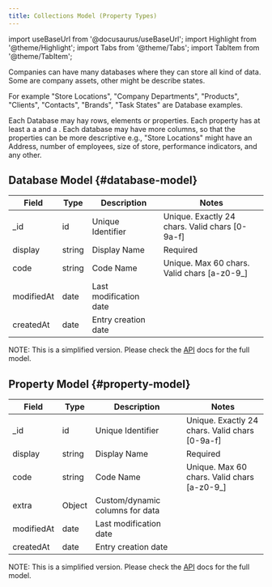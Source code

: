 ```yaml
---
title: Collections Model (Property Types)
---
```

import useBaseUrl from '@docusaurus/useBaseUrl'; 
import Highlight from '@theme/Highlight';
import Tabs from '@theme/Tabs';
import TabItem from '@theme/TabItem';

Companies can have many databases where they can store all kind of data. Some are company assets, other might be describe states.

For example "Store Locations", "Company Departments", "Products", "Clients", "Contacts", "Brands", "Task States" are Database examples.

Each Database may hay rows, elements or properties. Each property has at least a <Highlight text="Name" color="rgb(26, 188, 156)"/>  a <Highlight text="Code" color="rgb(46, 204, 113)"/> and a <Highlight text="Unique Id" color="rgb(52, 152, 219)"/>. Each database may have more columns, so that the properties can be more descriptive e.g., "Store Locations" might have an Address, number of employees, size of store, performance indicators, and any other. 

## Database Model {#database-model}

| Field | Type | Description | Notes |
| ----  | ---- | ----------- | ---- |
| _id   | id   | Unique Identifier   | Unique. Exactly 24 chars. Valid chars [0-9a-f] |
| display  | string | Display Name | Required |
| code  | string | Code Name | Unique. Max 60 chars. Valid chars [a-z0-9_] |
| modifiedAt | date | Last modification date | |
| createdAt | date | Entry creation date | |

NOTE: This is a simplified version. Please check the [API](https://www.cotalker.com/swagger/core/?key=woubtjf4olr0t4zgutuwn6scbcm6hd3qh1cgl5obmohpbm3mfublnwcvv67lodgjvd3h86s9ppshtvmf95gepsqh6nizq9liu7f) docs for the full model.

## Property Model {#property-model}

| Field | Type | Description | Notes |
| ----  | ---- | ----------- | ----  |
| _id   | id   | Unique Identifier   | Unique. Exactly 24 chars. Valid chars [0-9a-f] |
| display  | string | Display Name | Required |
| code  | string | Code Name | Unique. Max 60 chars. Valid chars [a-z0-9_] |
| extra | Object | Custom/dynamic columns for data | 
| modifiedAt | date | Last modification date
| createdAt | date | Entry creation date
NOTE: This is a simplified version. Please check the [API](https://www.cotalker.com/swagger/core/?key=woubtjf4olr0t4zgutuwn6scbcm6hd3qh1cgl5obmohpbm3mfublnwcvv67lodgjvd3h86s9ppshtvmf95gepsqh6nizq9liu7f) docs for the full model.